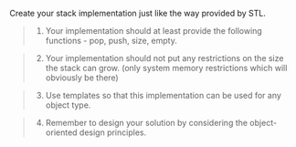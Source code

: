 Create your stack implementation just like the way provided by STL.

> 1. Your implementation should at least provide the following functions - pop, push, size, empty.

> 2. Your implementation should not put any restrictions on the size the stack can grow.  (only system memory restrictions which will obviously be there)

> 3. Use templates so that this implementation can be used for any object type.

> 4. Remember to design your solution by considering the object-oriented design principles.
